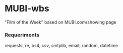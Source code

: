 # MUBI-wbs
"Film of the Week" based on MUBI.com/showing page

### Requeriments
requests, re, bs4, csv, smtplib, email, random, datetime
